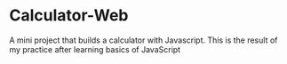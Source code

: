 # Calculator-Web
A mini project that builds a calculator with Javascript.
This is the result of my practice after learning basics of JavaScript
